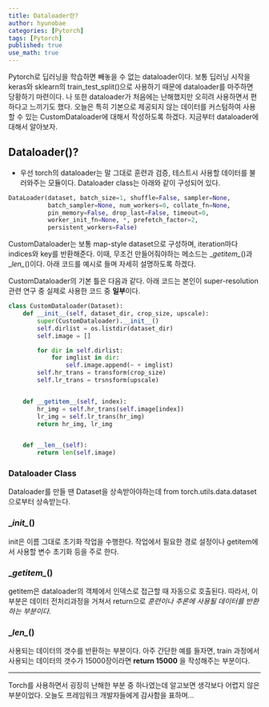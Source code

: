 ```yaml
---
title: Dataloader란?
author: hyunobae
categories: [Pytorch]
tags: [Pytorch]
published: true
use_math: true
---
```


Pytorch로 딥러닝을 학습하면 빼놓을 수 없는 dataloader이다. 보통 딥러닝 시작을 keras와 sklearn의 train_test_split()으로 사용하기 때문에 dataloader를 마주하면 당황하기 마련이다. 나 또한 dataloader가 처음에는 난해했지만 오히려 사용하면서 편하다고 느끼기도 했다. 오늘은 특히 기본으로 제공되지 않는 데이터를 커스텀하여 사용할 수 있는 CustomDataloader에 대해서 작성하도록 하겠다. 지금부터 dataloader에 대해서 알아보자.

## Dataloader()?
- 우선 torch의 dataloader는 말 그대로 훈련과 검증, 테스트시 사용할 데이터를 불러와주는 모듈이다. Dataloader class는 아래와 같이 구성되어 있다.

``` python
DataLoader(dataset, batch_size=1, shuffle=False, sampler=None,
           batch_sampler=None, num_workers=0, collate_fn=None,
           pin_memory=False, drop_last=False, timeout=0,
           worker_init_fn=None, *, prefetch_factor=2,
           persistent_workers=False)
```

CustomDataloader는 보통 map-style dataset으로 구성하며, iteration마다 indices와 key를 반환해준다. 이때, 무조건 만들어줘야하는 메소드는 \__getitem\__()과 \__len\__()이다. 아래 코드를 예시로 들며 자세히 설명하도록 하겠다.

CustomDataloader의 기본 틀은 다음과 같다. 아래 코드는 본인이 super-resolution 관련 연구 중 실제로 사용한 코드 중 **일부**이다. 

``` python
class CustomDataloader(Dataset):
    def __init__(self, dataset_dir, crop_size, upscale):
        super(CustomDataloader).__init__()
        self.dirlist = os.listdir(dataset_dir)
        self.image = []

        for dir in self.dirlist:
            for imglist in dir:
                self.image.append(~ + imglist)
        self.hr_trans = transform(crop_size)
        self.lr_trans = trsnsform(upscale)


    def __getitem__(self, index):
        hr_img = self.hr_trans(self.image[index])
        lr_img = self.lr_trans(hr_img)
        return hr_img, lr_img


    def __len__(self):
        return len(self.image)
```

### Dataloader Class
Dataloader를 만들 땐 Dataset을 상속받아야하는데 from torch.utils.data.dataset으로부터 상속받는다. 

### \__init\__()
init은 이름 그대로 초기화 작업을 수행한다. 작업에서 필요한 경로 설정이나 getitem에서 사용할 변수 초기화 등을 주로 한다. 
<br>

### \__getitem\__()
getitem은 dataloader의 객체에서 인덱스로 접근할 때 자동으로 호출된다. 따라서, 이 부분은 데이터 전처리과정을 거쳐서 return으로 *훈련이나 추론에 사용될 데이터를 반환하는 부분이다.* 

### \__len\__()
사용되는 데이터의 갯수를 반환하는 부분이다. 아주 간단한 예를 들자면, train 과정에서 사용되는 데이터의 갯수가 15000장이라면 **return 15000** 을 작성해주는 부분이다. 

---

Torch를 사용하면서 굉장히 난해한 부분 중 하나였는데 알고보면 생각보다 어렵지 않은 부분이었다. 오늘도 프레임워크 개발자들에게 감사함을 표하며...